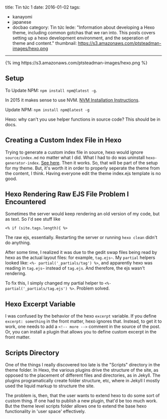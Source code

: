 title: Tin tức 1 
date: 2016-01-02
tags:
- kanayomi
- japanese
- docbao
category: Tin tức
lede: "Information about developing a Hexo theme, including common gotchas that we ran into.  This posts covers setting up a hexo development environment, and the seperation of theme and content."
thumbnail: https://s3.amazonaws.com/ptsteadman-images/hexo.png
---

<div class="image-strip">
{% img https://s3.amazonaws.com/ptsteadman-images/hexo.png  %}
</div>

## Setup

To Update NPM: `npm install npm@latest -g`.

In 2015 it makes sense to use NVM.  [NVM Installation
Instructions](http://linoxide.com/ubuntu-how-to/install-node-js-ubuntu).

Update NPM: `npm install npm@latest -g`

Hexo: why can't you use helper functions in source code? 
This should be in docs.

## Creating a Custom Index File in Hexo

Trying to generate a custom index file in source, hexo would ignore
`source/index.md` no matter what I did.  What I had to do was uninstall
`hexo-generator-index`.  [See
here](https://github.com/hexojs/hexo/issues/1077).  Then it works.  So, that
will be part of the setup for my theme.  But, it's worth it in order to properly
seperate the theme from the content, I think.  Having everyone edit the theme
index.ejs template is no good.

## Hexo Rendering Raw EJS File Problem I Encountered

Sometimes the server would keep rendering an old version of my code, but as
text.  So I'd see stuff like

	<% if (site.tags.length){ %>

The raw ejs, essentially.  Restarting the server or running `hexo clean` didn't
do anything.

After some time, I realized it was due to the gedit swap files being read by
hexo as the actual layout files: for example, `tag.ejs~`.  My `partial` helpers
looked like: `<%- partial('_partials/tag') %>`, and apparently hexo was reading
in `tag.ejs~` instead of `tag.ejs`.  And therefore, the ejs wasn't rendering.

To fix this, I simply changed my partial helper to `<%-
partial('_partials/tag.ejs') %>`.  Problem solved.

## Hexo Excerpt Variable

I was confused by the behavior of the hexo `excerpt` variable.  If you define
`excerpt: something` in the front matter, hexo ignores that.  Instead, to get it
to work, one needs to add a `<!-- more -->` comment in the source of the post.
Or, you can install a plugin that allows you to define custom excerpt in the
front matter.

## Scripts Directory

One of the things I really discovered too late is the "Scripts" directory in the
theme folder.  In Hexo, the various plugins drive the structure of the site, as
opposed to the placement of different files and directories, as in Jekyll.  The
plugins programatically create folder structure, etc, where in Jekyll I mostly
used the liquid markup to structure the site.  

The problem is, then, that the user wants to extend hexo to do some sort of
custom thing.  If one had to publish a new plugin, that'd be too much work.  But
the theme level scripts folder allows one to extend the base hexo functionality
in 'user space' effectively.
